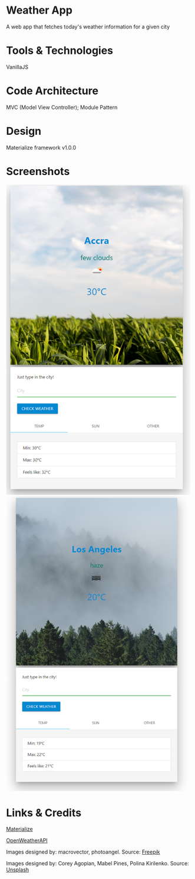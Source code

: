 # Weather App

A web app that fetches today's weather information for a given city

# Tools & Technologies

VanillaJS

# Code Architecture

MVC (Model View Controller); Module Pattern

# Design

Materialize framework v1.0.0

# Screenshots

<img src="img/accra.PNG" width="500">
<img src="img/la.PNG" width="500">

# Links & Credits

[Materialize](https://materializecss.com/)

[OpenWeatherAPI](https://openweathermap.org/api)

Images designed by: macrovector, photoangel. Source: [Freepik](https://www.freepik.com/)

Images designed by: Corey Agopian, Mabel Pines, Polina Kirilenko. Source: [Unsplash](https://unsplash.com/)

